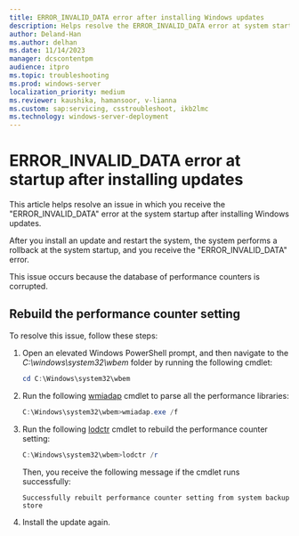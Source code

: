 ```yaml
---
title: ERROR_INVALID_DATA error after installing Windows updates
description: Helps resolve the ERROR_INVALID_DATA error at system startup after installing Windows updates.
author: Deland-Han
ms.author: delhan
ms.date: 11/14/2023
manager: dcscontentpm
audience: itpro
ms.topic: troubleshooting
ms.prod: windows-server
localization_priority: medium
ms.reviewer: kaushika, hamansoor, v-lianna
ms.custom: sap:servicing, csstroubleshoot, ikb2lmc
ms.technology: windows-server-deployment
---
```


# ERROR_INVALID_DATA error at startup after installing updates

This article helps resolve an issue in which you receive the "ERROR_INVALID_DATA" error at the system startup after installing Windows updates.

After you install an update and restart the system, the system performs a rollback at the system startup, and you receive the "ERROR_INVALID_DATA" error.

This issue occurs because the database of performance counters is corrupted.

## Rebuild the performance counter setting

To resolve this issue, follow these steps:

1. Open an elevated Windows PowerShell prompt, and then navigate to the *C:\\windows\\system32\\wbem* folder by running the following cmdlet:

	```PowerShell
	cd C:\Windows\system32\wbem
	```

2. Run the following [wmiadap](/windows/win32/wmisdk/wmiadap) cmdlet to parse all the performance libraries:

	```powershell
	C:\Windows\system32\wbem>wmiadap.exe /f
	```

3.	Run the following [lodctr](/windows-server/administration/windows-commands/lodctr) cmdlet to rebuild the performance counter setting:

	```powershell
	C:\Windows\system32\wbem>lodctr /r 
	```

	Then, you receive the following message if the cmdlet runs successfully:
	
	```output 
	Successfully rebuilt performance counter setting from system backup store 
	```

4.	Install the update again.
